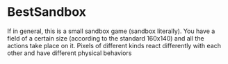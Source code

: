 # BestSandbox

If in general, this is a small sandbox game (sandbox literally). You have a field of a certain size (according to the standard 160x140) and all the actions take place on it. Pixels of different kinds react differently with each other and have different physical behaviors
